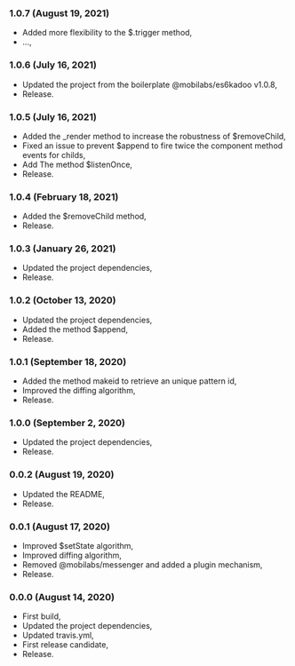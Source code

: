 ###

### 1.0.7 (August 19, 2021)

  * Added more flexibility to the $.trigger method,
  * ...,


### 1.0.6 (July 16, 2021)

  * Updated the project from the boilerplate @mobilabs/es6kadoo v1.0.8,
  * Release.


### 1.0.5 (July 16, 2021)

  * Added the _render method to increase the robustness of $removeChild,
  * Fixed an issue to prevent $append to fire twice the component method events for childs,
  * Add The method $listenOnce,
  * Release.


### 1.0.4 (February 18, 2021)

  * Added the $removeChild method,
  * Release.


### 1.0.3 (January 26, 2021)

  * Updated the project dependencies,
  * Release.


### 1.0.2 (October 13, 2020)

  * Updated the project dependencies,
  * Added the method $append,
  * Release.


### 1.0.1 (September 18, 2020)

  * Added the method makeid to retrieve an unique pattern id,
  * Improved the diffing algorithm,
  * Release.


### 1.0.0 (September 2, 2020)

  * Updated the project dependencies,
  * Release.


### 0.0.2 (August 19, 2020)

  * Updated the README,
  * Release.


### 0.0.1 (August 17, 2020)

  * Improved $setState algorithm,
  * Improved diffing algorithm,
  * Removed @mobilabs/messenger and added a plugin mechanism,
  * Release.


### 0.0.0 (August 14, 2020)

  * First build,
  * Updated the project dependencies,
  * Updated travis.yml,
  * First release candidate,
  * Release.
